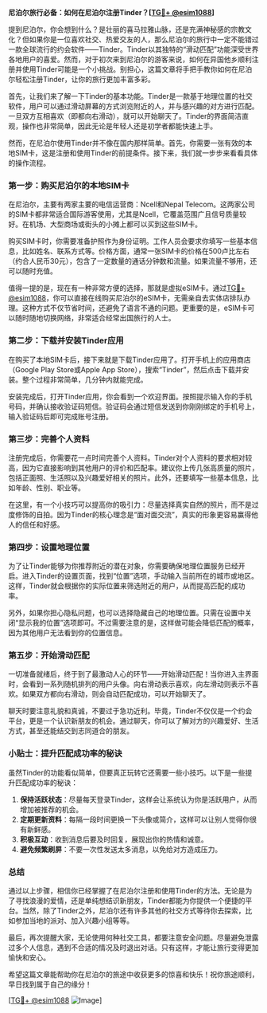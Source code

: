 **尼泊尔旅行必备：如何在尼泊尔注册Tinder？[[TG💪+ @esim1088](https://t.me/s/esim1088)]**

提到尼泊尔，你会想到什么？是壮丽的喜马拉雅山脉，还是充满神秘感的宗教文化？但如果你是一位喜欢社交、热爱交友的人，那么尼泊尔的旅行中一定不能错过一款全球流行的约会软件——Tinder。Tinder以其独特的“滑动匹配”功能深受世界各地用户的喜爱。然而，对于初次来到尼泊尔的游客来说，如何在异国他乡顺利注册并使用Tinder可能是一个小挑战。别担心，这篇文章将手把手教你如何在尼泊尔轻松注册Tinder，让你的旅行更加丰富多彩。

首先，让我们来了解一下Tinder的基本功能。Tinder是一款基于地理位置的社交软件，用户可以通过滑动屏幕的方式浏览附近的人，并与感兴趣的对方进行匹配。一旦双方互相喜欢（即都向右滑动），就可以开始聊天了。Tinder的界面简洁直观，操作也非常简单，因此无论是年轻人还是初学者都能快速上手。

然而，在尼泊尔使用Tinder并不像在国内那样简单。首先，你需要一张有效的本地SIM卡，这是注册和使用Tinder的前提条件。接下来，我们就一步步来看看具体的操作流程。

### 第一步：购买尼泊尔的本地SIM卡

在尼泊尔，主要有两家主要的电信运营商：Ncell和Nepal Telecom。这两家公司的SIM卡都非常适合国际游客使用，尤其是Ncell，它覆盖范围广且信号质量较好。在机场、大型商场或街头的小摊上都可以买到这些SIM卡。

购买SIM卡时，你需要准备护照作为身份证明。工作人员会要求你填写一些基本信息，比如姓名、联系方式等。价格方面，通常一张SIM卡的价格在500卢比左右（约合人民币30元），包含了一定数量的通话分钟数和流量。如果流量不够用，还可以随时充值。

值得一提的是，现在有一种非常方便的选择，那就是虚拟eSIM卡。通过[TG💪+ @esim1088](https://t.me/s/esim1088)，你可以直接在线购买尼泊尔的eSIM卡，无需亲自去实体店排队办理。这种方式不仅节省时间，还避免了语言不通的问题。更重要的是，eSIM卡可以随时随地切换网络，非常适合经常出国旅行的人士。

### 第二步：下载并安装Tinder应用

在购买了本地SIM卡后，接下来就是下载Tinder应用了。打开手机上的应用商店（Google Play Store或Apple App Store），搜索“Tinder”，然后点击下载并安装。整个过程非常简单，几分钟内就能完成。

安装完成后，打开Tinder应用，你会看到一个欢迎界面。按照提示输入你的手机号码，并确认接收验证码短信。验证码会通过短信发送到你刚刚绑定的手机号上，输入验证码后即可完成账号注册。

### 第三步：完善个人资料

注册完成后，你需要花一点时间完善个人资料。Tinder对个人资料的要求相对较高，因为它直接影响到其他用户的评价和匹配率。建议你上传几张高质量的照片，包括正面照、生活照以及兴趣爱好相关的照片。此外，还要填写一些基本信息，比如年龄、性别、职业等。

在这里，有一个小技巧可以提高你的吸引力：尽量选择真实自然的照片，而不是过度修饰的自拍。因为Tinder的核心理念是“面对面交流”，真实的形象更容易赢得他人的信任和好感。

### 第四步：设置地理位置

为了让Tinder能够为你推荐附近的潜在对象，你需要确保地理位置服务已经开启。进入Tinder的设置页面，找到“位置”选项，手动输入当前所在的城市或地区。这样，Tinder就会根据你的实际位置来筛选附近的用户，从而提高匹配的成功率。

另外，如果你担心隐私问题，也可以选择隐藏自己的地理位置。只需在设置中关闭“显示我的位置”选项即可。不过需要注意的是，这样做可能会降低匹配的概率，因为其他用户无法看到你的位置信息。

### 第五步：开始滑动匹配

一切准备就绪后，终于到了最激动人心的环节——开始滑动匹配！当你进入主界面时，会看到一系列随机排列的用户头像。向右滑动表示喜欢，向左滑动则表示不喜欢。如果双方都向右滑动，则会自动匹配成功，可以开始聊天了。

聊天时要注意礼貌和真诚，不要过于急功近利。毕竟，Tinder不仅仅是一个约会平台，更是一个认识新朋友的机会。通过聊天，你可以了解对方的兴趣爱好、生活方式，甚至还能结交到志同道合的朋友。

### 小贴士：提升匹配成功率的秘诀

虽然Tinder的功能看似简单，但要真正玩转它还需要一些小技巧。以下是一些提升匹配成功率的秘诀：

1. **保持活跃状态**：尽量每天登录Tinder，这样会让系统认为你是活跃用户，从而增加被推荐的机会。
2. **定期更新资料**：每隔一段时间更换一下头像或简介，这样可以让别人觉得你很有新鲜感。
3. **积极互动**：收到消息后要及时回复，展现出你的热情和诚意。
4. **避免频繁刷屏**：不要一次性发送太多消息，以免给对方造成压力。

### 总结

通过以上步骤，相信你已经掌握了在尼泊尔注册和使用Tinder的方法。无论是为了寻找浪漫的爱情，还是单纯想结识新朋友，Tinder都能为你提供一个便捷的平台。当然，除了Tinder之外，尼泊尔还有许多其他的社交方式等待你去探索，比如参加当地的派对、加入兴趣小组等等。

最后，再次提醒大家，无论使用何种社交工具，都要注意安全问题。尽量避免泄露过多个人信息，遇到不合适的情况及时退出对话。只有这样，才能让旅行变得更加愉快和安心。

希望这篇文章能帮助你在尼泊尔的旅途中收获更多的惊喜和快乐！祝你旅途顺利，早日找到属于自己的缘分！

[[TG💪+ @esim1088](https://t.me/s/esim1088) ![Image](https://i.postimg.cc/4NQfJmqS/Snipaste-2025-05-13-00-14-12.png)]